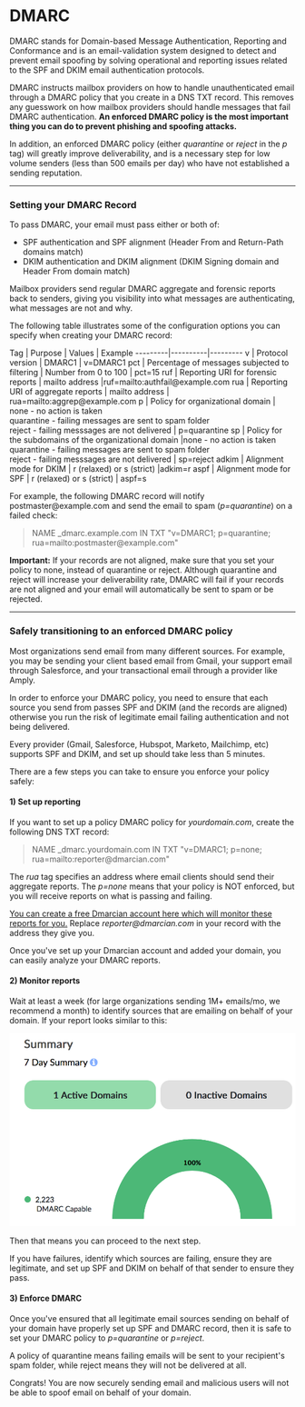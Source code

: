 # DMARC

DMARC stands for Domain-based Message Authentication, Reporting and Conformance and is an email-validation system designed to detect and prevent email spoofing by solving operational and reporting issues related to the SPF and DKIM email authentication protocols.

DMARC instructs mailbox providers on how to handle unauthenticated email through a DMARC policy that you create in a DNS TXT record. This removes any guesswork on how mailbox providers should handle messages that fail DMARC authentication. **An enforced DMARC policy is the most important thing you can do to prevent phishing and spoofing attacks.**

In addition, an enforced DMARC policy (either *quarantine* or *reject* in the *p* tag) will greatly improve deliverability, and is a necessary step for low volume senders (less than 500 emails per day) who have not established a sending reputation.

****

### Setting your DMARC Record

To pass DMARC, your email must pass either or both of:

- SPF authentication and SPF alignment (Header From and Return-Path domains match)
- DKIM authentication and DKIM alignment (DKIM Signing domain and Header From domain match)

Mailbox providers send regular DMARC aggregate and forensic reports back to senders, giving you visibility into what messages are authenticating, what messages are not and why.

The following table illustrates some of the configuration options you can specify when creating your DMARC record:


Tag | Purpose | Values | Example
---------|----------|---------
 v | Protocol version | DMARC1 | v=DMARC1
 pct | Percentage of messages subjected to filtering | Number from 0 to 100 | pct=15
 ruf | Reporting URI for forensic reports | mailto address |ruf=mailto:authfail&commat;example.com
 rua | Reporting URI of aggregate reports | mailto address | rua=mailto:aggrep&commat;example.com
 p | Policy for organizational domain | none - no action is taken<br/>quarantine - failing messages are sent to spam folder<br/>reject - failing messsages are not delivered | p=quarantine
 sp | Policy for the subdomains of the organizational domain |none - no action is taken<br/>quarantine - failing messages are sent to spam folder<br/>reject - failing messsages are not delivered  | sp=reject
 adkim | Alignment mode for DKIM | r (relaxed) or s (strict) |adkim=r
 aspf | Alignment mode for SPF | r (relaxed) or s (strict) | aspf=s


For example, the following DMARC record will notify postmaster&commat;example.com and send the email to spam (*p=quarantine*) on a failed check:

> NAME _dmarc.example.com IN TXT  "v=DMARC1; p=quarantine; rua=mailto:postmaster&commat;example.com"

**Important:** If your records are not aligned, make sure that you set your policy to none, instead of quarantine or reject. Although quarantine and reject will increase your deliverability rate, DMARC will fail if your records are not aligned and your email will automatically be sent to spam or be rejected.

***

### Safely transitioning to an enforced DMARC policy

Most organizations send email from many different sources. For example, you may be sending your client based email from Gmail, your support email through Salesforce, and your transactional email through a provider like Amply.

In order to enforce your DMARC policy, you need to ensure that each source you send from passes SPF and DKIM (and the records are aligned) otherwise you run the risk of legitimate email failing authentication and not being delivered.

Every provider (Gmail, Salesforce, Hubspot, Marketo, Mailchimp, etc) supports SPF and DKIM, and set up should take less than 5 minutes.

There are a few steps you can take to ensure you enforce your policy safely:

#### 1) Set up reporting

If you want to set up a policy DMARC policy for *yourdomain.com*, create the following DNS TXT record:

> NAME _dmarc.yourdomain.com IN TXT  "v=DMARC1; p=none; rua=mailto:reporter&commat;dmarcian.com"

The *rua* tag specifies an address where email clients should send their aggregate reports. The *p=none* means that your policy is NOT enforced, but you will receive reports on what is passing and failing.

[You can create a free Dmarcian account here which will monitor these reports for you.](https://dmarcian.com/) Replace *reporter&commat;dmarcian.com* in your record with the address they give you.

Once you've set up your Dmarcian account and added your domain, you can easily analyze your DMARC reports.

#### 2) Monitor reports

Wait at least a week (for large organizations sending 1M+ emails/mo, we recommend a month) to identify sources that are emailing on behalf of your domain. If your report looks similar to this:

![Dmarcian](../../assets/images/dmarcian.png)

Then that means you can proceed to the next step.

If you have failures, identify which sources are failing, ensure they are legitimate, and set up SPF and DKIM on behalf of that sender to ensure they pass.

#### 3) Enforce DMARC

Once you've ensured that all legitimate email sources sending on behalf of your domain have properly set up SPF and DMARC record, then it is safe to set your DMARC policy to *p=quarantine* or *p=reject*.

A policy of quarantine means failing emails will be sent to your recipient's spam folder, while reject means they will not be delivered at all.

Congrats! You are now securely sending email and malicious users will not be able to spoof email on behalf of your domain.
